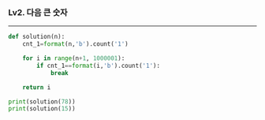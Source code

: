 ### Lv2. 다음 큰 숫자

---

```python
def solution(n):
    cnt_1=format(n,'b').count('1')

    for i in range(n+1, 1000001):
        if cnt_1==format(i,'b').count('1'):
            break

    return i

print(solution(78))
print(solution(15))
```

